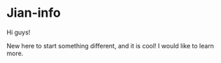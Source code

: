 # Jian-info

Hi guys!

New here to start something different, and it is cool!
I would like to learn more.
